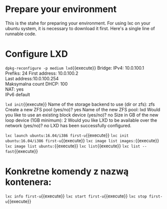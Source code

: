 # Prepare your environment

This is the stahe for preparing your environment. 
For using lxc on your ubuntu system, it is necessary to download it first.
Here's a single line of runnable code.

# Configure  LXD
`dpkg-reconfigure -p medium lxd`{{execute}}
Bridge:
IPv4:  10.0.100.1    
Prefiks: 24 
First address: 10.0.100.2   
Last address:10.0.100.254   
Maksymalna count DHCP: 100  
NAT: yes    
IPv6 default    

`lxd init`{{execute}}
Name of the storage backend to use (dir or zfs): zfs
Create a new ZFS pool (yes/no)? yes
Name of the new ZFS pool: lxd
Would you like to use an existing block device (yes/no)? no
Size in GB of the new loop device (1GB minimum): 2
Would you like LXD to be available over the network (yes/no)? no 
LXD has been successfully configured.

`lxc launch ubuntu:16.04/i386 first-u`{{execute}}
`lxc init ubuntu:16.04/i386 first-u`{{execute}}
`lxc image list images:`{{execute}}
`lxc image list ubuntu:`{{execute}}
`lxc list`{{execute}}
`lxc list --fast`{{execute}}

# Konkretne komendy z nazwą kontenera:
`lxc info first-u`{{execute}}
`lxc start first-u`{{execute}}
`lxc stop first-u`{{execute}}